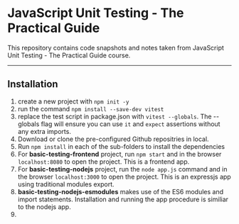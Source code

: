 # JavaScript Unit Testing - The Practical Guide

This repository contains code snapshots and notes taken from JavaScript Unit Testing - The Practical Guide course.

---

## Installation

1. create a new project with `npm init -y`
2. run the command `npm install --save-dev vitest`
3. replace the test script in package.json with `vitest --globals`. The --globals flag will ensure you can use `it` and `expect` assertions without any extra imports.
4. Download or clone the pre-configured Github repositries in local.
5. Run `npm install` in each of the sub-folders to install the dependencies
6. For **basic-testing-frontend** project, run `npm start` and in the browser `localhost:8080` to open the project. This is a frontend app.
7. For **basic-testing-nodejs** project, run the `node app.js` command and in the browser `localhost:3000` to open the project. This is an expressjs app using traditional modules export.
8. **basic-testing-nodejs-esmodules** makes use of the ES6 modules and import statements. Installation and running the app procedure is similiar to the nodejs app.
9.
